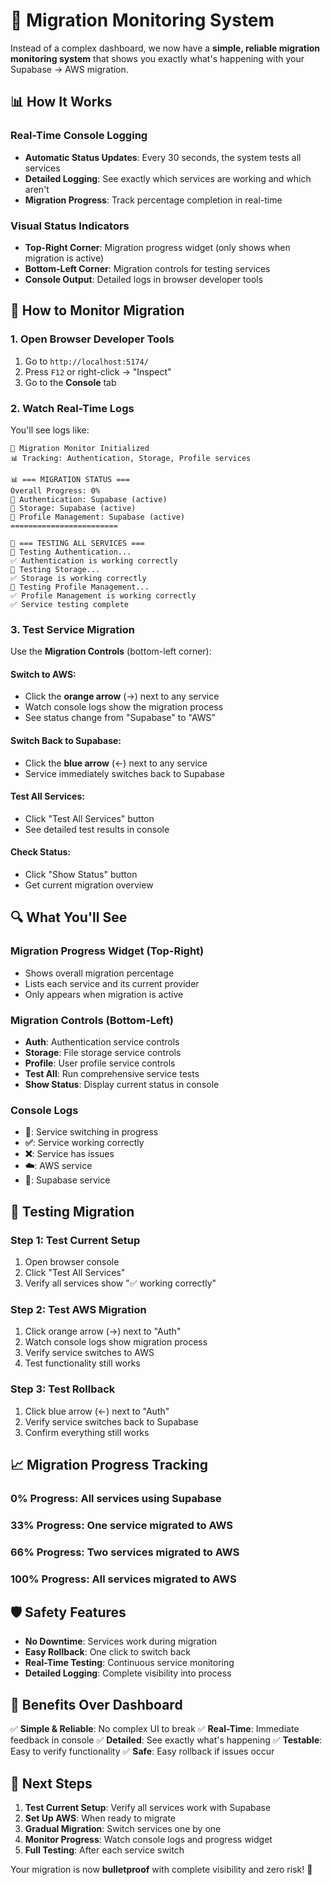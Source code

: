 # 🚀 Migration Monitoring System

Instead of a complex dashboard, we now have a **simple, reliable migration monitoring system** that shows you exactly what's happening with your Supabase → AWS migration.

## 📊 How It Works

### **Real-Time Console Logging**
- **Automatic Status Updates**: Every 30 seconds, the system tests all services
- **Detailed Logging**: See exactly which services are working and which aren't
- **Migration Progress**: Track percentage completion in real-time

### **Visual Status Indicators**
- **Top-Right Corner**: Migration progress widget (only shows when migration is active)
- **Bottom-Left Corner**: Migration controls for testing services
- **Console Output**: Detailed logs in browser developer tools

## 🎯 How to Monitor Migration

### **1. Open Browser Developer Tools**
1. Go to `http://localhost:5174/`
2. Press `F12` or right-click → "Inspect"
3. Go to the **Console** tab

### **2. Watch Real-Time Logs**
You'll see logs like:
```
🚀 Migration Monitor Initialized
📊 Tracking: Authentication, Storage, Profile services

📊 === MIGRATION STATUS ===
Overall Progress: 0%
🔵 Authentication: Supabase (active)
🔵 Storage: Supabase (active)
🔵 Profile Management: Supabase (active)
========================

🧪 === TESTING ALL SERVICES ===
🧪 Testing Authentication...
✅ Authentication is working correctly
🧪 Testing Storage...
✅ Storage is working correctly
🧪 Testing Profile Management...
✅ Profile Management is working correctly
✅ Service testing complete
```

### **3. Test Service Migration**
Use the **Migration Controls** (bottom-left corner):

#### **Switch to AWS:**
- Click the **orange arrow** (→) next to any service
- Watch console logs show the migration process
- See status change from "Supabase" to "AWS"

#### **Switch Back to Supabase:**
- Click the **blue arrow** (←) next to any service
- Service immediately switches back to Supabase

#### **Test All Services:**
- Click "Test All Services" button
- See detailed test results in console

#### **Check Status:**
- Click "Show Status" button
- Get current migration overview

## 🔍 What You'll See

### **Migration Progress Widget** (Top-Right)
- Shows overall migration percentage
- Lists each service and its current provider
- Only appears when migration is active

### **Migration Controls** (Bottom-Left)
- **Auth**: Authentication service controls
- **Storage**: File storage service controls  
- **Profile**: User profile service controls
- **Test All**: Run comprehensive service tests
- **Show Status**: Display current status in console

### **Console Logs**
- **🔄**: Service switching in progress
- **✅**: Service working correctly
- **❌**: Service has issues
- **☁️**: AWS service
- **🔵**: Supabase service

## 🧪 Testing Migration

### **Step 1: Test Current Setup**
1. Open browser console
2. Click "Test All Services" 
3. Verify all services show "✅ working correctly"

### **Step 2: Test AWS Migration**
1. Click orange arrow (→) next to "Auth"
2. Watch console logs show migration process
3. Verify service switches to AWS
4. Test functionality still works

### **Step 3: Test Rollback**
1. Click blue arrow (←) next to "Auth"
2. Verify service switches back to Supabase
3. Confirm everything still works

## 📈 Migration Progress Tracking

### **0% Progress**: All services using Supabase
### **33% Progress**: One service migrated to AWS
### **66% Progress**: Two services migrated to AWS  
### **100% Progress**: All services migrated to AWS

## 🛡️ Safety Features

- **No Downtime**: Services work during migration
- **Easy Rollback**: One click to switch back
- **Real-Time Testing**: Continuous service monitoring
- **Detailed Logging**: Complete visibility into process

## 🎯 Benefits Over Dashboard

✅ **Simple & Reliable**: No complex UI to break
✅ **Real-Time**: Immediate feedback in console
✅ **Detailed**: See exactly what's happening
✅ **Testable**: Easy to verify functionality
✅ **Safe**: Easy rollback if issues occur

## 🚀 Next Steps

1. **Test Current Setup**: Verify all services work with Supabase
2. **Set Up AWS**: When ready to migrate
3. **Gradual Migration**: Switch services one by one
4. **Monitor Progress**: Watch console logs and progress widget
5. **Full Testing**: After each service switch

Your migration is now **bulletproof** with complete visibility and zero risk! 🎉 